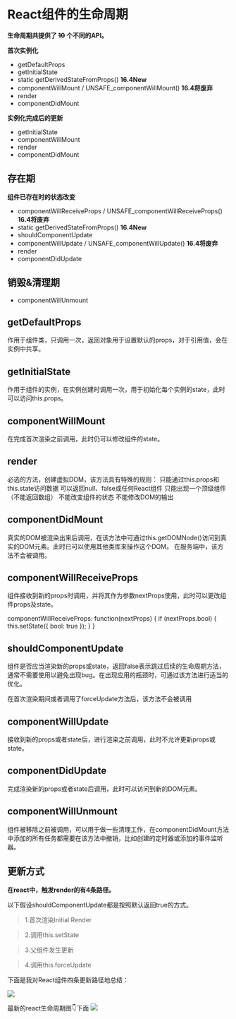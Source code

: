 # React组件的生命周期

**生命周期共提供了 ~~10~~ 个不同的API。**

**首次实例化**

- getDefaultProps 
- getInitialState 
- static getDerivedStateFromProps() **16.4New** 
- componentWillMount / UNSAFE_componentWillMount() **16.4将废弃** 
- render   
- componentDidMount

**实例化完成后的更新**
- getInitialState
- componentWillMount
- render
- componentDidMount

存在期
---
**组件已存在时的状态改变**
- componentWillReceiveProps / UNSAFE_componentWillReceiveProps() **16.4将废弃** 
- static getDerivedStateFromProps() **16.4New** 
- shouldComponentUpdate
- componentWillUpdate / UNSAFE_componentWillUpdate() **16.4将废弃** 
- render
- componentDidUpdate


销毁&清理期
------
- componentWillUnmount


## getDefaultProps
作用于组件类，只调用一次，返回对象用于设置默认的props，对于引用值，会在实例中共享。

## getInitialState
作用于组件的实例，在实例创建时调用一次，用于初始化每个实例的state，此时可以访问this.props。

## componentWillMount
在完成首次渲染之前调用，此时仍可以修改组件的state。

## render

必选的方法，创建虚拟DOM，该方法具有特殊的规则：
只能通过this.props和this.state访问数据
可以返回null、false或任何React组件
只能出现一个顶级组件（不能返回数组）
不能改变组件的状态
不能修改DOM的输出

## componentDidMount

真实的DOM被渲染出来后调用，在该方法中可通过this.getDOMNode()访问到真实的DOM元素。此时已可以使用其他类库来操作这个DOM。
在服务端中，该方法不会被调用。

## componentWillReceiveProps

组件接收到新的props时调用，并将其作为参数nextProps使用，此时可以更改组件props及state。

componentWillReceiveProps: function(nextProps) {
if (nextProps.bool) {
this.setState({
bool: true
});
}
}

## shouldComponentUpdate

组件是否应当渲染新的props或state，返回false表示跳过后续的生命周期方法，通常不需要使用以避免出现bug。在出现应用的瓶颈时，可通过该方法进行适当的优化。

在首次渲染期间或者调用了forceUpdate方法后，该方法不会被调用

## componentWillUpdate

接收到新的props或者state后，进行渲染之前调用，此时不允许更新props或state。

## componentDidUpdate

完成渲染新的props或者state后调用，此时可以访问到新的DOM元素。

## componentWillUnmount

组件被移除之前被调用，可以用于做一些清理工作，在componentDidMount方法中添加的所有任务都需要在该方法中撤销，比如创建的定时器或添加的事件监听器。

## 更新方式

**在react中，触发render的有4条路径。**

以下假设shouldComponentUpdate都是按照默认返回true的方式。

> 1.首次渲染Initial Render

> 2.调用this.setState

> 3.父组件发生更新

> 4.调用this.forceUpdate

下面是我对React组件四条更新路径地总结：

![](https://didiheng.com/Img/react_Update.png)

最新的react生命周期图👇下面
![](https://pic3.zhimg.com/v2-ee102ce9ad7399fc98d56a0b7eb7efc6_r.jpg)
